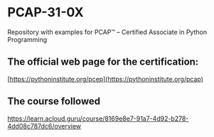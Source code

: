 # PCAP-31-0X
Repository with examples for PCAP™ – Certified Associate in Python Programming

## The official web page for the certification: 
[https://pythoninstitute.org/pcep](https://pythoninstitute.org/pcap)

## The course followed
https://learn.acloud.guru/course/8169e8e7-91a7-4d92-b278-4dd08c787dc6/overview

